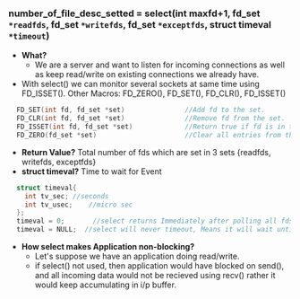 ### number_of_file_desc_setted  = select(int maxfd+1, fd_set `*readfds`, fd_set `*writefds`, fd_set `*exceptfds`, struct timeval `*timeout`)
- **What?** 
  - We are a server and want to listen for incoming connections as well as keep read/write on existing connections we already have.
 - With select() we can monitor several sockets at same time using FD_ISSET(). Other Macros: FD_ZERO(), FD_SET(), FD_CLR(), FD_ISSET()
```c
  FD_SET(int fd, fd_set *set)               //Add fd to the set.        
  FD_CLR(int fd, fd_set *set)               //Remove fd from the set.        
  FD_ISSET(int fd, fd_set *set)             //Return true if fd is in the set.        
  FD_ZERO(fd_set *set)                      //Clear all entries from the set. 
```  
- **Return Value?** Total number of fds which are set in 3 sets {readfds, writefds, exceptfds}
- **struct timeval?** Time to wait for Event
```c
  struct timeval{
    int tv_sec; //seconds
    int tv_usec;    //micro sec
  };
  timeval = 0;       //select returns Immediately after polling all fds in your set
  timeval = NULL;  //select will never timeout, Means it will wait until 1st fd is ready
```
- **How select makes Application non-blocking?**
  - Let's suppose we have an application doing read/write.
  - if select() not used, then application would have blocked on send(), and all incoming data would not be recieved using recv() rather it would keep accumulating in i/p buffer.
